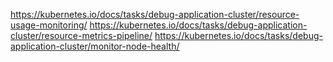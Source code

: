 https://kubernetes.io/docs/tasks/debug-application-cluster/resource-usage-monitoring/
https://kubernetes.io/docs/tasks/debug-application-cluster/resource-metrics-pipeline/
https://kubernetes.io/docs/tasks/debug-application-cluster/monitor-node-health/
